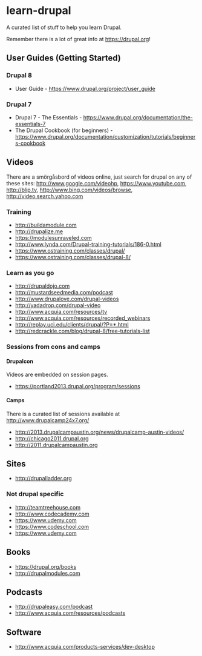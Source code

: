 # learn-drupal

A curated list of stuff to help you learn Drupal.

Remember there is a lot of great info at https://drupal.org!

## User Guides (Getting Started)

### Drupal 8
* User Guide - https://www.drupal.org/project/user_guide

### Drupal 7
* Drupal 7 - The Essentials - https://www.drupal.org/documentation/the-essentials-7
* The Drupal Cookbook (for beginners) - https://www.drupal.org/documentation/customization/tutorials/beginners-cookbook

## Videos

There are a smörgåsbord of videos online, just search for drupal on any of these sites: http://www.google.com/videohp, https://www.youtube.com, http://blip.tv, http://www.bing.com/videos/browse, http://video.search.yahoo.com

### Training

* http://buildamodule.com
* http://drupalize.me
* https://modulesunraveled.com
* http://www.lynda.com/Drupal-training-tutorials/186-0.html
* https://www.ostraining.com/classes/drupal/
* https://www.ostraining.com/classes/drupal-8/

### Learn as you go

* http://drupaldojo.com
* http://mustardseedmedia.com/podcast
* http://www.drupalove.com/drupal-videos
* http://yadadrop.com/drupal-video
* http://www.acquia.com/resources/tv
* http://www.acquia.com/resources/recorded_webinars
* http://replay.uci.edu/clients/drupal/?P=*.html
* http://redcrackle.com/blog/drupal-8/free-tutorials-list

### Sessions from cons and camps

#### Drupalcon

Videos are embedded on session pages.

* https://portland2013.drupal.org/program/sessions

#### Camps

There is a curated list of sessions available at http://www.drupalcamp24x7.org/

* http://2013.drupalcampaustin.org/news/drupalcamp-austin-videos/
* http://chicago2011.drupal.org
* http://2011.drupalcampaustin.org

## Sites

* http://drupalladder.org

### Not drupal specific

* http://teamtreehouse.com
* http://www.codecademy.com
* https://www.udemy.com
* https://www.codeschool.com
* https://www.udemy.com

## Books

* https://drupal.org/books
* http://drupalmodules.com

## Podcasts

* http://drupaleasy.com/podcast
* http://www.acquia.com/resources/podcasts

## Software

* http://www.acquia.com/products-services/dev-desktop
